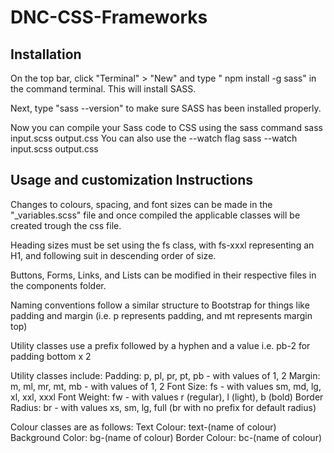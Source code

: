 # DNC-CSS-Frameworks

## Installation

On the top bar, click "Terminal" > "New" and type " npm install -g sass" in the command terminal. This will install SASS.

Next, type "sass --version" to make sure SASS has been installed properly.

Now you can compile your Sass code to CSS using the sass command sass input.scss output.css You can also use the --watch flag sass --watch input.scss output.css

## Usage and customization Instructions

Changes to colours, spacing, and font sizes can be made in the "\_variables.scss" file and once compiled the applicable classes will be created trough the css file.

Heading sizes must be set using the fs class, with fs-xxxl representing an H1, and following suit in descending order of size.

Buttons, Forms, Links, and Lists can be modified in their respective files in the components folder.

Naming conventions follow a similar structure to Bootstrap for things like padding and margin (i.e. p represents padding, and mt represents margin top)

Utility classes use a prefix followed by a hyphen and a value
i.e. pb-2 for padding bottom x 2

Utility classes include:
Padding: p, pl, pr, pt, pb - with values of 1, 2
Margin: m, ml, mr, mt, mb - with values of 1, 2
Font Size: fs - with values sm, md, lg, xl, xxl, xxxl
Font Weight: fw - with values r (regular), l (light), b (bold)
Border Radius: br - with values xs, sm, lg, full (br with no prefix for default radius)

Colour classes are as follows:
Text Colour: text-(name of colour)
Background Color: bg-(name of colour)
Border Colour: bc-(name of colour)
